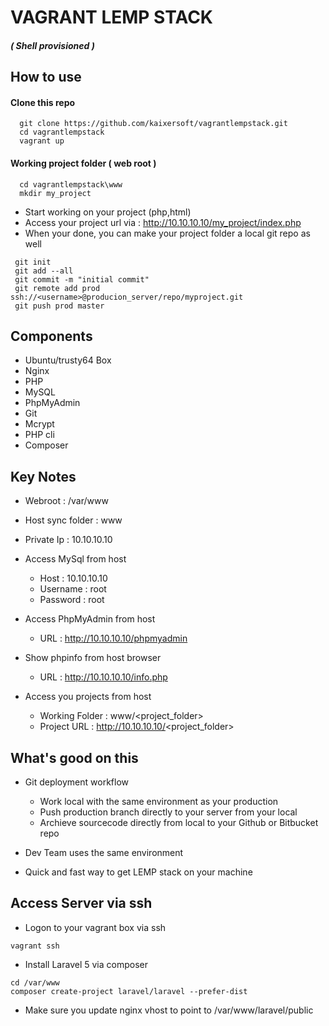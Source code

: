 # VAGRANT LEMP STACK
##### ( Shell provisioned  )

## How to use

#### Clone this repo
 ```
   git clone https://github.com/kaixersoft/vagrantlempstack.git
   cd vagrantlempstack
   vagrant up
 ```

#### Working project folder ( web root )
 ```
   cd vagrantlempstack\www
   mkdir my_project	
 ```
   * Start working on your project (php,html)
   * Access your project url via : http://10.10.10.10/my_project/index.php
   * When your done, you can make your project folder a local git repo as well
 
 ```
  git init
  git add --all
  git commit -m "initial commit"
  git remote add prod ssh://<username>@producion_server/repo/myproject.git
  git push prod master
 ```

## Components

  * Ubuntu/trusty64  Box
  * Nginx
  * PHP
  * MySQL
  * PhpMyAdmin
  * Git
  * Mcrypt
  * PHP cli
  * Composer

## Key Notes

  * Webroot : /var/www
  * Host sync folder : www
  * Private Ip : 10.10.10.10

  * Access MySql from host
    * Host : 10.10.10.10
    * Username : root
    * Password : root

  * Access PhpMyAdmin from host
    * URL : http://10.10.10.10/phpmyadmin

  * Show phpinfo from host browser
    * URL : http://10.10.10.10/info.php

  * Access you projects from host
    * Working Folder : www/<project_folder>
    * Project URL : http://10.10.10.10/<project_folder>


## What's good on this
  * Git deployment workflow
    * Work local  with the same environment as your production
    * Push production branch directly to your server from your local
    * Archieve sourcecode directly from local to your Github or Bitbucket repo

  * Dev Team uses the same environment
  * Quick and fast way to get LEMP stack on your machine

## Access Server via ssh
 * Logon to your vagrant box via ssh
  ```
  vagrant ssh
  ```
 * Install Laravel 5 via composer
  ```
 cd /var/www
 composer create-project laravel/laravel --prefer-dist
  ```  
  * Make sure you update nginx vhost to point to /var/www/laravel/public
